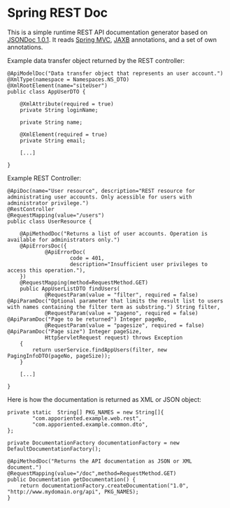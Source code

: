 Spring REST Doc
===============

This is a simple runtime REST API documentation generator based on [JSONDoc 1.0.1](https://github.com/fabiomaffioletti/jsondoc/releases/tag/v1.0.1). 
It reads [Spring MVC](http://docs.spring.io/spring/docs/current/spring-framework-reference/html/mvc.html), 
[JAXB](https://jaxb.java.net/) annotations, and a set of own annotations. 

Example data transfer object returned by the REST controller:

    @ApiModelDoc("Data transfer object that represents an user account.")
    @XmlType(namespace = Namespaces.NS_DTO)
    @XmlRootElement(name="siteUser")
    public class AppUserDTO {
    
        @XmlAttribute(required = true)
        private String loginName;
        
        private String name;
        
        @XmlElement(required = true)
        private String email;
    
        [...]
        
    }
    
Example REST Controller:

    @ApiDoc(name="User resource", description="REST resource for administrating user accounts. Only acessible for users with administrator privilege.")
    @RestController
    @RequestMapping(value="/users")
    public class UserResource {
    
        @ApiMethodDoc("Returns a list of user accounts. Operation is available for administrators only.")
        @ApiErrorsDoc({
                @ApiErrorDoc(
                        code = 401,
                        description="Insufficient user privileges to access this operation."),
        })
    	@RequestMapping(method=RequestMethod.GET)
    	public AppUserListDTO findUsers(
                @RequestParam(value = "filter", required = false) @ApiParamDoc("Optional parameter that limits the result list to users with names containing the filter term as substring.") String filter,
                @RequestParam(value = "pageno", required = false) @ApiParamDoc("Page to be returned") Integer pageNo,
                @RequestParam(value = "pagesize", required = false) @ApiParamDoc("Page size") Integer pageSize,
                HttpServletRequest request) throws Exception
        {
            return userService.findAppUsers(filter, new PagingInfoDTO(pageNo, pageSize));
    	}
    	
    	[...]
    	
    }


Here is how the documentation is returned as XML or JSON object:

    private static  String[] PKG_NAMES = new String[]{
            "com.apporiented.example.web.rest",
            "com.apporiented.example.common.dto",
    };

    private DocumentationFactory documentationFactory = new DefaultDocumentationFactory();

    @ApiMethodDoc("Returns the API documentation as JSON or XML document.")
    @RequestMapping(value="/doc",method=RequestMethod.GET)
    public Documentation getDocumentation() {
        return documentationFactory.createDocumentation("1.0", "http://www.mydomain.org/api", PKG_NAMES);
    }

